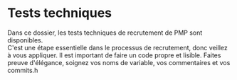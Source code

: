# Tests techniques
Dans ce dossier, les tests techniques de recrutement de PMP sont disponibles.  
C'est une étape essentielle dans le processus de recrutement, donc veillez à vous
appliquer. Il est important de faire un code propre et lisible.
Faites preuve d'élégance, soignez vos noms de variable, vos commentaires et vos commits.h

